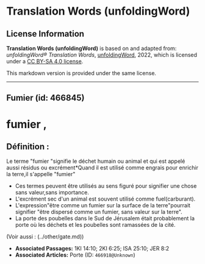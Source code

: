 # Translation Words (unfoldingWord)

## License Information

**Translation Words (unfoldingWord)** is based on and adapted from: _unfoldingWord® Translation Words_, [unfoldingWord](https://unfoldingword.org/utw), 2022, which is licensed under a [CC BY-SA 4.0 license](https://creativecommons.org/licenses/by-sa/4.0/legalcode.en).

This markdown version is provided under the same license.



--------------------------------

## Fumier (id: 466845)

fumier ,
========

Définition :
------------

Le terme "fumier "signifie le déchet humain ou animal et qui est appelé aussi résidus ou excrément\*Quand il est utilisé comme engrais pour enrichir la terre,il s'appelle "fumier"

* Ces termes peuvent être utilisés au sens figuré pour signifier une chose sans valeur,sans importance.
* L'excrément sec d'un animal est souvent utilisé comme fuel(carburant).
* L'expression"être comme un fumier sur la surface de la terre"pourrait signifier "être dispersé comme un fumier, sans valeur sur la terre".
* La porte des poubelles dans le Sud de Jérusalem était probablement la porte où les déchets et les poubelles sont ramassées de la cité.

(Voir aussi : (../other/gate.md))

* **Associated Passages:** 1KI 14:10; 2KI 6:25; ISA 25:10; JER 8:2
* **Associated Articles:** Porte (ID: `466918@Unknown`)

